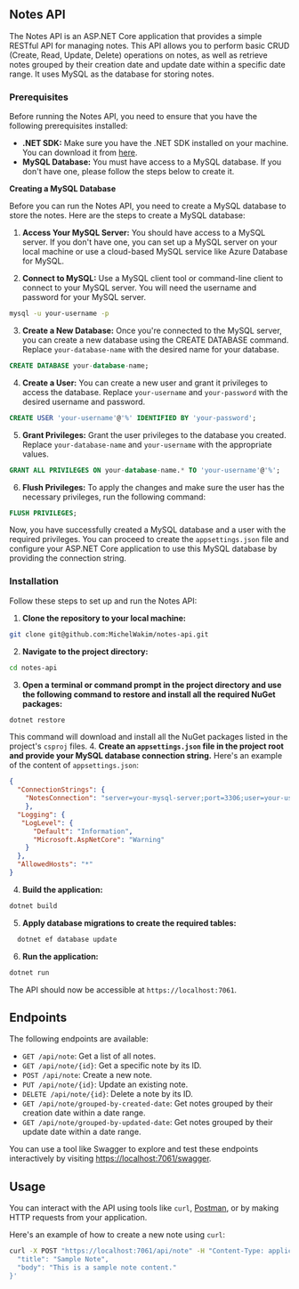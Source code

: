 ﻿## Notes API

The Notes API is an ASP.NET Core application that provides a simple RESTful API for managing notes. This API allows you to perform basic CRUD (Create, Read, Update, Delete) operations on notes, as well as retrieve notes grouped by their creation date and update date within a specific date range. It uses MySQL as the database for storing notes.

### Prerequisites

Before running the Notes API, you need to ensure that you have the following prerequisites installed:

* **.NET SDK:** Make sure you have the .NET SDK installed on your machine. You can download it from [here](https://dotnet.microsoft.com/en-us/download).
* **MySQL Database:** You must have access to a MySQL database. If you don't have one, please follow the steps below to create it.

**Creating a MySQL Database**

Before you can run the Notes API, you need to create a MySQL database to store the notes. Here are the steps to create a MySQL database:

1. **Access Your MySQL Server:** You should have access to a MySQL server. If you don't have one, you can set up a MySQL server on your local machine or use a cloud-based MySQL service like Azure Database for MySQL.

2. **Connect to MySQL:** Use a MySQL client tool or command-line client to connect to your MySQL server. You will need the username and password for your MySQL server.

```bash
mysql -u your-username -p
```

3. **Create a New Database:** Once you're connected to the MySQL server, you can create a new database using the CREATE DATABASE command. Replace `your-database-name` with the desired name for your database.

```sql
CREATE DATABASE your-database-name;
```


4. **Create a User:** You can create a new user and grant it privileges to access the database. Replace `your-username` and `your-password` with the desired username and password.

```sql
CREATE USER 'your-username'@'%' IDENTIFIED BY 'your-password';
```

5. **Grant Privileges:** Grant the user privileges to the database you created. Replace `your-database-name` and `your-username` with the appropriate values.

```sql
GRANT ALL PRIVILEGES ON your-database-name.* TO 'your-username'@'%';
```

6. **Flush Privileges:** To apply the changes and make sure the user has the necessary privileges, run the following command:

```sql
FLUSH PRIVILEGES;
```

Now, you have successfully created a MySQL database and a user with the required privileges. You can proceed to create the `appsettings.json` file and configure your ASP.NET Core application to use this MySQL database by providing the connection string.

### Installation

Follow these steps to set up and run the Notes API:

1. **Clone the repository to your local machine:**

```bash
git clone git@github.com:MichelWakim/notes-api.git
```
2. **Navigate to the project directory:**
```bash
cd notes-api
```
3. **Open a terminal or command prompt in the project directory and use the following command to restore and install all the required NuGet packages:**
```bash
dotnet restore
```
This command will download and install all the NuGet packages listed in the project's `csproj` files.
4. **Create an `appsettings.json` file in the project root and provide your MySQL database connection string.** Here's an example of the content of `appsettings.json`:

```json
{
  "ConnectionStrings": {
    "NotesConnection": "server=your-mysql-server;port=3306;user=your-username;password=your-password;database=your-database-name"
    },
  "Logging": {
   "LogLevel": {
      "Default": "Information",
      "Microsoft.AspNetCore": "Warning"
    }
  },
  "AllowedHosts": "*"
}
```

4. **Build the application:**
```bash
dotnet build
```
5. **Apply database migrations to create the required tables:**
```bash
  dotnet ef database update
```
6. **Run the application:**
```bash
dotnet run
```
The API should now be accessible at `https://localhost:7061`.

## Endpoints

The following endpoints are available:

- `GET /api/note`: Get a list of all notes.
- `GET /api/note/{id}`: Get a specific note by its ID.
- `POST /api/note`: Create a new note.
- `PUT /api/note/{id}`: Update an existing note.
- `DELETE /api/note/{id}`: Delete a note by its ID.
- `GET /api/note/grouped-by-created-date`: Get notes grouped by their creation date within a date range.
- `GET /api/note/grouped-by-updated-date`: Get notes grouped by their update date within a date range.

You can use a tool like Swagger to explore and test these endpoints interactively by visiting [https://localhost:7061/swagger](https://localhost:7061/swagger).

## Usage

You can interact with the API using tools like `curl`, [Postman](https://www.postman.com/), or by making HTTP requests from your application.

Here's an example of how to create a new note using `curl`:

```bash
curl -X POST "https://localhost:7061/api/note" -H "Content-Type: application/json" -d '{
  "title": "Sample Note",
  "body": "This is a sample note content."
}'
```
